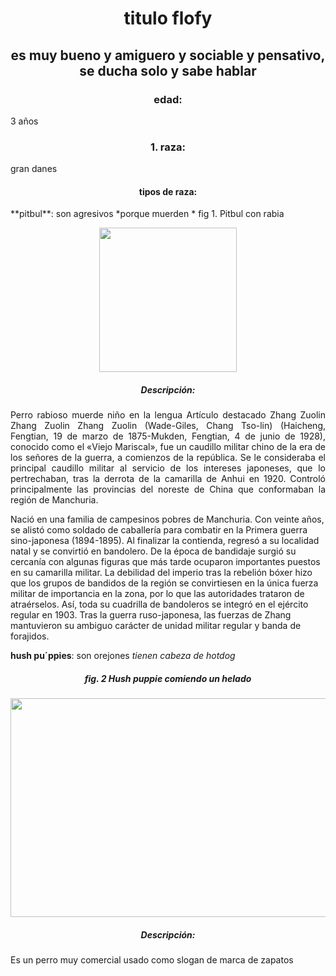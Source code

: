 # <p align="center"> titulo flofy </p>

## <p align ="center"> es muy bueno y amiguero y sociable y pensativo, se ducha solo y sabe hablar </p>
### <p align="center">edad:</p>
3 años
### <p align="center"> 1. raza:</p>
gran danes
#### <p align="center">tipos de raza:</p>
<p align ="justify">**pitbul**: son agresivos *porque muerden *
fig 1. Pitbul con rabia
<p align="center">
  <img src="https://upload.wikimedia.org/wikipedia/commons/thumb/6/6f/White_Pitbull.jpg/220px-White_Pitbull.jpg" width="220" height="231" style="margin: auto;">
</p></p>

##### <p align="center">Descripción:</p>
<p align ="justify">Perro rabioso muerde niño en la lengua Artículo destacado
Zhang Zuolin
Zhang Zuolin
Zhang Zuolin (Wade-Giles, Chang Tso-lin) (Haicheng, Fengtian, 19 de marzo de 1875-Mukden, Fengtian, 4 de junio de 1928), conocido como el «Viejo Mariscal», fue un caudillo militar chino de la era de los señores de la guerra, a comienzos de la república. Se le consideraba el principal caudillo militar al servicio de los intereses japoneses, que lo pertrechaban, tras la derrota de la camarilla de Anhui en 1920. Controló principalmente las provincias del noreste de China que conformaban la región de Manchuria.

Nació en una familia de campesinos pobres de Manchuria. Con veinte años, se alistó como soldado de caballería para combatir en la Primera guerra sino-japonesa (1894-1895). Al finalizar la contienda, regresó a su localidad natal y se convirtió en bandolero. De la época de bandidaje surgió su cercanía con algunas figuras que más tarde ocuparon importantes puestos en su camarilla militar. La debilidad del imperio tras la rebelión bóxer hizo que los grupos de bandidos de la región se convirtiesen en la única fuerza militar de importancia en la zona, por lo que las autoridades trataron de atraérselos. Así, toda su cuadrilla de bandoleros se integró en el ejército regular en 1903. Tras la guerra ruso-japonesa, las fuerzas de Zhang mantuvieron su ambiguo carácter de unidad militar regular y banda de forajidos. 



**hush pu´ppies**: son orejones *tienen cabeza de hotdog* </p>
##### <p align="center">fig. 2 Hush puppie comiendo un helado </p>
<p align="center">
  <img src="https://i1.wp.com/parquelasamericas.com.gt/wp-content/uploads/2018/11/Hush-puppies1.png?fit=1200%2C1200&ssl=1" width="750" height="350" style="margin: auto;">
</p>

##### <p align="center"> Descripción: </p>
<p align ="justify">Es un perro muy comercial usado como slogan de marca de zapatos
</p>

